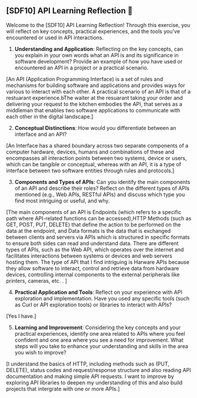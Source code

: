 ## [SDF10] API Learning Reflection 🧠

Welcome to the [SDF10] API Learning Reflection! Through this exercise, you will reflect on key concepts, practical experiences, and the tools you've encountered or used in API interactions.

1. **Understanding and Application**: Reflecting on the key concepts, can you explain in your own words what an API is and its significance in software development? Provide an example of how you have used or encountered an API in a project or a practical scenario.

[An API (Application Programming Interface) is a set of rules and mechanisms for building software and applications and provides ways for various to interact with each other.
A practical scenario of an API is that of a restuarant experience.bThe waiter at the resuarant taking your order and delivering your request to the kitchen embodies the API, that serves as a middleman that enables two software applications to communicate with each other in the digital landscape.]

2. **Conceptual Distinctions**: How would you differentiate between an interface and an API? 

[An Interface has a shared boundary across two separate components of a computer hardware, devices, humans and combinations of these and encompasses all interaction points between two systems, device or users, which can be tangible or conceptual, whereas with an API, it is a type of interface between two software entities through rules and protocols.]

3. **Components and Types of APIs**: Can you identify the main components of an API and describe their roles? Reflect on the different types of APIs mentioned (e.g., Web APIs, RESTful APIs) and discuss which type you find most intriguing or useful, and why.

[The main components of an API is Endpoints (which refers to a specific path where API-related functions can be accessed),HTTP Methods (such as GET, POST, PUT, DELETE) that define the action to be performed on the data at the endpoint, and Data formats is the data that is exchanged between clients and servers via APIs which is structured in specific formats to ensure both sides can read and understand data.
There are different types of APIs, such as the Web API, which operates over the internet and facilitates interactions between systems or devices and web servers hosting them.
The type of API that I find intriguing is Harware APIs because they allow software to interact, control and retrieve data from hardware devices, controlling internal components to the external peripherals like printers, cameras, etc. .
 ]

4. **Practical Application and Tools**: Reflect on your experience with API exploration and implementation. Have you used any specific tools (such as Curl or API exploration tools) or libraries to interact with APIs? 

[Yes I have.]

5. **Learning and Improvement**: Considering the key concepts and your practical experiences, identify one area related to APIs where you feel confident and one area where you see a need for improvement. What steps will you take to enhance your understanding and skills in the area you wish to improve?

[I understand the basics of HTTP, including methods such as (PUT, DELETE), status codes and request/response structure and also reading API documentation and making simple API requests. I want to improve by exploring API libraries to deepen my understanding of this and also build projects that intergrate with one or more APIs.]